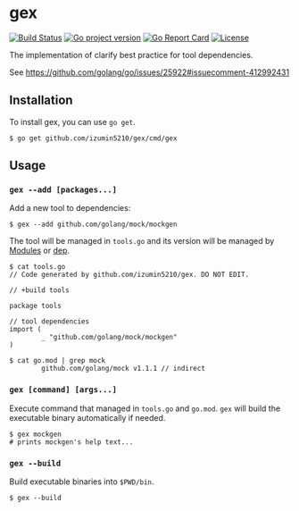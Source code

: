 # gex
[![Build Status](https://travis-ci.com/izumin5210/gex.svg?branch=master)](https://travis-ci.com/izumin5210/gex)
[![Go project version](https://badge.fury.io/go/github.com%2Fizumin5210%2Fgex.svg)](https://badge.fury.io/go/github.com%2Fizumin5210%2Fgex)
[![Go Report Card](https://goreportcard.com/badge/github.com/izumin5210/gex)](https://goreportcard.com/report/github.com/izumin5210/gex)
[![License](https://img.shields.io/github/license/izumin5210/gex.svg)](./LICENSE)

The implementation of clarify best practice for tool dependencies.

See https://github.com/golang/go/issues/25922#issuecomment-412992431


## Installation
To install gex, you can use `go get`.

```
$ go get github.com/izumin5210/gex/cmd/gex
```


## Usage

### `gex --add [packages...]`
Add a new tool to dependencies:

```
$ gex --add github.com/golang/mock/mockgen
```

The tool will be managed in `tools.go` and its version will be managed by [Modules](https://github.com/golang/go/wiki/Modules) or [dep](https://golang.github.io/dep/).

```
$ cat tools.go
// Code generated by github.com/izumin5210/gex. DO NOT EDIT.

// +build tools

package tools

// tool dependencies
import (
        _ "github.com/golang/mock/mockgen"
)

$ cat go.mod | grep mock
        github.com/golang/mock v1.1.1 // indirect
```


### `gex [command] [args...]`
Execute command that managed in `tools.go` and `go.mod`.
`gex` will build the executable binary automatically if needed.

```
$ gex mockgen
# prints mockgen's help text...
```


### `gex --build`
Build executable binaries into `$PWD/bin`.

```
$ gex --build
```
